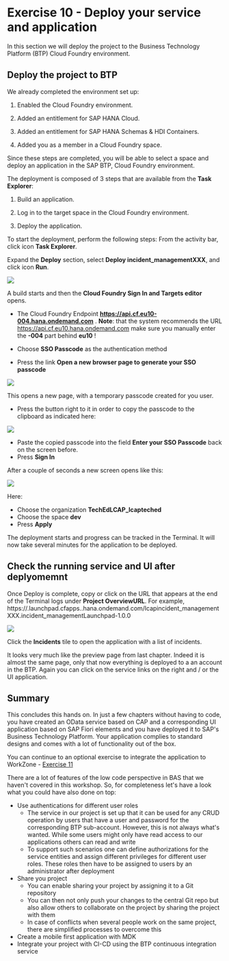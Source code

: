 # Exercise 10 - Deploy your service and application

In this section we will deploy the project to the Business Technology Platform (BTP) Cloud Foundry environment.

## Deploy the project to BTP

We already completed the environment set up:

1. Enabled the Cloud Foundry environment.
   
3. Added an entitlement for SAP HANA Cloud.
   
5. Added an entitlement for SAP HANA Schemas & HDI Containers.
   
7. Added you as a member in a Cloud Foundry space.
   
Since these steps are completed, you will be able to select a space and deploy an application in the SAP BTP, Cloud Foundry environment.

The deployment is composed of 3 steps that are available from the **Task Explorer**:

1. Build an application.
   
3. Log in to the target space in the Cloud Foundry environment.
   
3. Deploy the application.
   
To start the deployment, perform the following steps:
From the activity bar, click icon **Task Explorer**.

Expand the **Deploy** section, select **Deploy incident_managementXXX**, and click icon **Run**.

![](/exercises/Ex10/images/deployconfiguration.png)  

A build starts and then the **Cloud Foundry Sign In and Targets editor** opens.

- The Cloud Foundry Endpoint **https://api.cf.eu10-004.hana.ondemand.com** .
  **Note**: that the system recommends the URL https://api.cf.eu10.hana.ondemand.com make sure you manually enter the **-004** part behind **eu10** !

- Choose **SSO Passcode** as the authentication method

- Press the link **Open a new browser page to generate your SSO passcode**

![](/exercises/Ex10/images/logincf.png)  

This opens a new page, with a temporary passcode created for you user.

- Press the button right to it in order to copy the passcode to the clipboard as indicated here:

![](/exercises/Ex10/images/passcode.png)  

- Paste the copied passcode into the field **Enter your SSO Passcode** back on the screen before.
- Press **Sign In**

After a couple of seconds a new screen opens like this:

![](/exercises/Ex10/images/spaceselection.png)  

Here:

- Choose the organization **TechEdLCAP_lcapteched**
- Choose the space **dev**
- Press **Apply**

The deployment starts and progress can be tracked in the Terminal.
It will now take several minutes for the application to be deployed.

## Check the running service and UI after deplyomemnt

Once Deploy is complete, copy or click on the URL that appears at the end of the Terminal logs under **Project OverviewURL**.
For example, https://<myaccount>.launchpad.cfapps.<myregion>.hana.ondemand.com/lcapincident_managementXXX.incident_managementLaunchpad-1.0.0

![](/exercises/Ex10/images/linktoapp.png)

Click the **Incidents** tile to open the application with a list of incidents.

It looks very much like the preview page from last chapter. Indeed it is almost the same page, only that now everything is deployed to a an account in the BTP. Again you can click on the service links on the right and / or the UI application.

## Summary

This concludes this hands on. In just a few chapters without having to code, you have created an OData service based on CAP and a corresponding UI application based on SAP Fiori elements and you have deployed it to SAP's Business Technology Platform. Your application complies to standard designs and comes with a lot of functionality out of the box.

You can continue to an optional exercise to integrate the application to WorkZone - [Exercise 11](../Ex11/README.md)

There are a lot of features of the low code perspective in BAS that we haven't covered in this workshop. So, for completeness let's have a look what you could have also done on top:
- Use authentications for different user roles
    - The service in our project is set up that it can be used for any CRUD operation by users that have a user and password for the corresponding BTP sub-account. However, this is not always what's wanted. While some users might only have read access to our applications others can read and write
    - To support such scenarios one can define authorizations for the service entities and assign different privileges for different user roles. These roles then have to be assigned to users by an administrator after deployment
- Share you project
    - You can enable sharing your project by assigning it to a Git repository
    - You can then not only push your changes to the central Git repo but also allow others to collaborate on the project by sharing the project with them
    - In case of conflicts when several people work on the same project, there are simplified processes to overcome this
- Create a mobile first application with MDK
- Integrate your project with CI-CD using the BTP continuous integration service

